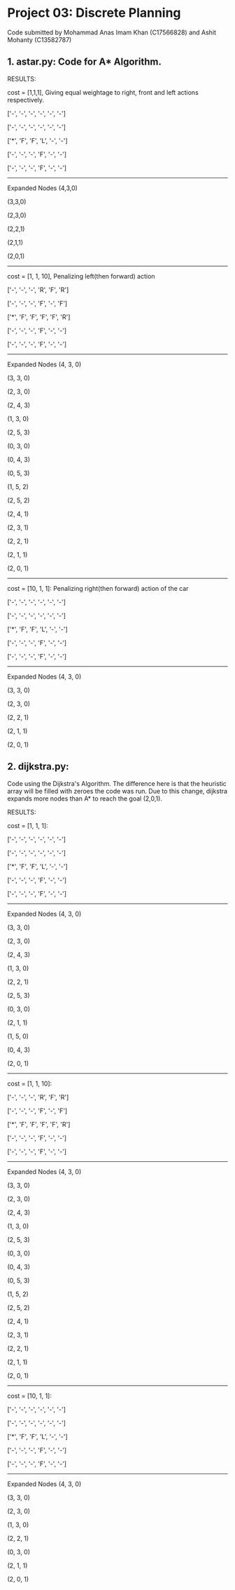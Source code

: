 # Project 03: Discrete Planning

Code submitted by Mohammad Anas Imam Khan (C17566828) and Ashit Mohanty (C13582787)

## 1. astar.py: Code for A* Algorithm. 
RESULTS:

cost = [1,1,1], Giving equal weightage to right, front and left actions respectively.


['-', '-', '-', '-', '-', '-']

['-', '-', '-', '-', '-', '-']

['*', 'F', 'F', 'L', '-', '-']

['-', '-', '-', 'F', '-', '-']

['-', '-', '-', 'F', '-', '-']

- - - -
Expanded Nodes
(4,3,0)

(3,3,0)

(2,3,0)

(2,2,1)

(2,1,1)

(2,0,1)

- - - -
cost = [1, 1, 10], Penalizing left(then forward) action

['-', '-', '-', 'R', 'F', 'R']

['-', '-', '-', 'F', '-', 'F']

['*', 'F', 'F', 'F', 'F', 'R']

['-', '-', '-', 'F', '-', '-']

['-', '-', '-', 'F', '-', '-']
- - - -
Expanded Nodes
(4, 3, 0)

(3, 3, 0)

(2, 3, 0)

(2, 4, 3)

(1, 3, 0)

(2, 5, 3)

(0, 3, 0)

(0, 4, 3)

(0, 5, 3)

(1, 5, 2)

(2, 5, 2)

(2, 4, 1)

(2, 3, 1)

(2, 2, 1)

(2, 1, 1)

(2, 0, 1)
- - - -
cost = [10, 1, 1]: Penalizing right(then forward) action of the car

['-', '-', '-', '-', '-', '-']

['-', '-', '-', '-', '-', '-']

['*', 'F', 'F', 'L', '-', '-']

['-', '-', '-', 'F', '-', '-']

['-', '-', '-', 'F', '-', '-']

- - - -
Expanded Nodes
(4, 3, 0)

(3, 3, 0)

(2, 3, 0)

(2, 2, 1)

(2, 1, 1)

(2, 0, 1)

## 2. dijkstra.py:
Code using the Dijkstra's Algorithm. The difference here is that the heuristic array will be filled with zeroes the code was run. Due to this change, dijkstra expands more nodes than A* to reach the goal (2,0,1).
 
RESULTS:

cost = [1, 1, 1]:

['-', '-', '-', '-', '-', '-']

['-', '-', '-', '-', '-', '-']

['*', 'F', 'F', 'L', '-', '-']

['-', '-', '-', 'F', '-', '-']

['-', '-', '-', 'F', '-', '-']
- - - -
Expanded Nodes
(4, 3, 0)

(3, 3, 0)

(2, 3, 0)

(2, 4, 3)

(1, 3, 0)

(2, 2, 1)

(2, 5, 3)

(0, 3, 0)

(2, 1, 1)

(1, 5, 0)

(0, 4, 3)

(2, 0, 1)
- - - -
cost = [1, 1, 10]:

['-', '-', '-', 'R', 'F', 'R']

['-', '-', '-', 'F', '-', 'F']

['*', 'F', 'F', 'F', 'F', 'R']

['-', '-', '-', 'F', '-', '-']

['-', '-', '-', 'F', '-', '-']
- - - -
Expanded Nodes
(4, 3, 0)

(3, 3, 0)

(2, 3, 0)

(2, 4, 3)

(1, 3, 0)

(2, 5, 3)

(0, 3, 0)

(0, 4, 3)

(0, 5, 3)

(1, 5, 2)

(2, 5, 2)

(2, 4, 1)

(2, 3, 1)

(2, 2, 1)

(2, 1, 1)

(2, 0, 1)

- - - -
cost = [10, 1, 1]:

['-', '-', '-', '-', '-', '-']

['-', '-', '-', '-', '-', '-']

['*', 'F', 'F', 'L', '-', '-']

['-', '-', '-', 'F', '-', '-']

['-', '-', '-', 'F', '-', '-']
- - - -
Expanded Nodes
(4, 3, 0)

(3, 3, 0)

(2, 3, 0)

(1, 3, 0)

(2, 2, 1)

(0, 3, 0)

(2, 1, 1)

(2, 0, 1)
